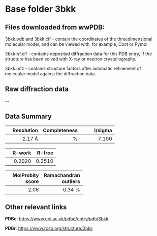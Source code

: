 # Base folder 3bkk

## Files downloaded from wwPDB:

3bkk.pdb and 3bkk.cif - contain the coordinates of the threedimensional molecular model, and can be viewed with, for example, Coot or Pymol.

3bkk-sf.cif - contains deposited diffraction data for this PDB entry, if the structure has been solved with X-ray or neutron crystallography.

3bkk.mtz - contains structure factors after automatic refinement of molecular model against the diffraction data.

## Raw diffraction data

--<br> 

## Data Summary
|   | Resolution | Completeness| I/sigma |
|---|-------------:|----------------:|--------------:|
|   |2.17 Å|      %|<img width=50/>7.100|

|   | **R-work**| **R-free**   
|---|-------------:|----------------:|           
||  0.2020|  0.2510|

|   |**MolProbity<br>score**| **Ramachandran<br>outliers** 
|---|-------------:|----------------:|
||  2.06|  0.34 %|

 

 



## Other relevant links 
**PDBe**:  https://www.ebi.ac.uk/pdbe/entry/pdb/3bkk
 
**PDBr**: https://www.rcsb.org/structure/3bkk 

